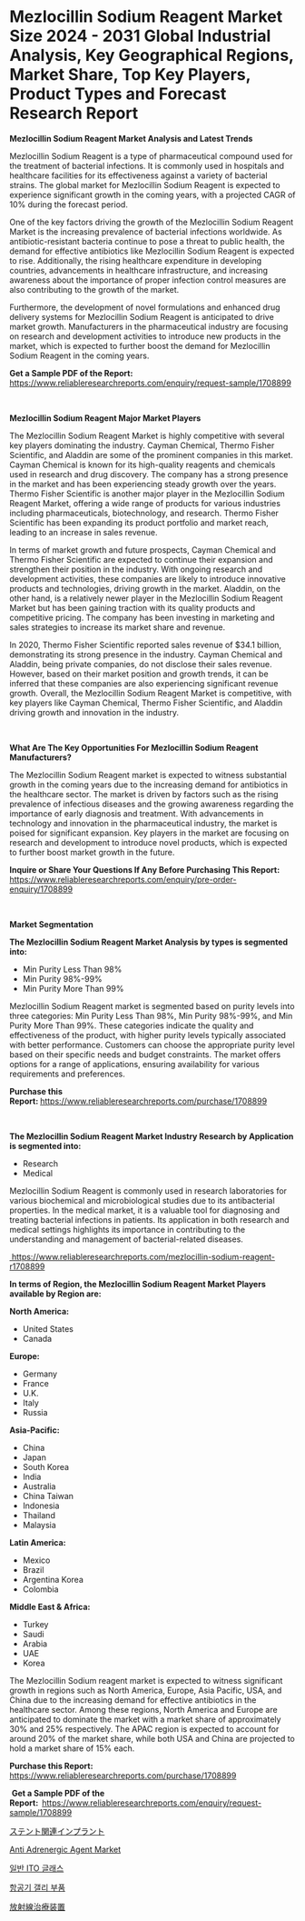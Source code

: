 <p><h1>Mezlocillin Sodium Reagent Market Size 2024 - 2031 Global Industrial Analysis, Key Geographical Regions, Market Share, Top Key Players, Product Types and Forecast Research Report</h1></p><p><strong>Mezlocillin Sodium Reagent Market Analysis and Latest Trends</strong></p>
<p><p>Mezlocillin Sodium Reagent is a type of pharmaceutical compound used for the treatment of bacterial infections. It is commonly used in hospitals and healthcare facilities for its effectiveness against a variety of bacterial strains. The global market for Mezlocillin Sodium Reagent is expected to experience significant growth in the coming years, with a projected CAGR of 10% during the forecast period.</p><p>One of the key factors driving the growth of the Mezlocillin Sodium Reagent Market is the increasing prevalence of bacterial infections worldwide. As antibiotic-resistant bacteria continue to pose a threat to public health, the demand for effective antibiotics like Mezlocillin Sodium Reagent is expected to rise. Additionally, the rising healthcare expenditure in developing countries, advancements in healthcare infrastructure, and increasing awareness about the importance of proper infection control measures are also contributing to the growth of the market.</p><p>Furthermore, the development of novel formulations and enhanced drug delivery systems for Mezlocillin Sodium Reagent is anticipated to drive market growth. Manufacturers in the pharmaceutical industry are focusing on research and development activities to introduce new products in the market, which is expected to further boost the demand for Mezlocillin Sodium Reagent in the coming years.</p></p>
<p><strong>Get a Sample PDF of the Report:&nbsp;</strong> <a href="https://www.reliableresearchreports.com/enquiry/request-sample/1708899">https://www.reliableresearchreports.com/enquiry/request-sample/1708899</a></p>
<p>&nbsp;</p>
<p><strong>Mezlocillin Sodium Reagent Major Market Players</strong></p>
<p><p>The Mezlocillin Sodium Reagent Market is highly competitive with several key players dominating the industry. Cayman Chemical, Thermo Fisher Scientific, and Aladdin are some of the prominent companies in this market. Cayman Chemical is known for its high-quality reagents and chemicals used in research and drug discovery. The company has a strong presence in the market and has been experiencing steady growth over the years. Thermo Fisher Scientific is another major player in the Mezlocillin Sodium Reagent Market, offering a wide range of products for various industries including pharmaceuticals, biotechnology, and research. Thermo Fisher Scientific has been expanding its product portfolio and market reach, leading to an increase in sales revenue.</p><p>In terms of market growth and future prospects, Cayman Chemical and Thermo Fisher Scientific are expected to continue their expansion and strengthen their position in the industry. With ongoing research and development activities, these companies are likely to introduce innovative products and technologies, driving growth in the market. Aladdin, on the other hand, is a relatively newer player in the Mezlocillin Sodium Reagent Market but has been gaining traction with its quality products and competitive pricing. The company has been investing in marketing and sales strategies to increase its market share and revenue.</p><p>In 2020, Thermo Fisher Scientific reported sales revenue of $34.1 billion, demonstrating its strong presence in the industry. Cayman Chemical and Aladdin, being private companies, do not disclose their sales revenue. However, based on their market position and growth trends, it can be inferred that these companies are also experiencing significant revenue growth. Overall, the Mezlocillin Sodium Reagent Market is competitive, with key players like Cayman Chemical, Thermo Fisher Scientific, and Aladdin driving growth and innovation in the industry.</p></p>
<p>&nbsp;</p>
<p><strong>What Are The Key Opportunities For Mezlocillin Sodium Reagent Manufacturers?</strong></p>
<p><p>The Mezlocillin Sodium Reagent market is expected to witness substantial growth in the coming years due to the increasing demand for antibiotics in the healthcare sector. The market is driven by factors such as the rising prevalence of infectious diseases and the growing awareness regarding the importance of early diagnosis and treatment. With advancements in technology and innovation in the pharmaceutical industry, the market is poised for significant expansion. Key players in the market are focusing on research and development to introduce novel products, which is expected to further boost market growth in the future.</p></p>
<p><strong>Inquire or Share Your Questions If Any Before Purchasing This Report:</strong> <a href="https://www.reliableresearchreports.com/enquiry/pre-order-enquiry/1708899">https://www.reliableresearchreports.com/enquiry/pre-order-enquiry/1708899</a></p>
<p>&nbsp;</p>
<p><strong>Market Segmentation</strong></p>
<p><strong>The Mezlocillin Sodium Reagent Market Analysis by types is segmented into:</strong></p>
<p><ul><li>Min Purity Less Than 98%</li><li>Min Purity 98%-99%</li><li>Min Purity More Than 99%</li></ul></p>
<p><p>Mezlocillin Sodium Reagent market is segmented based on purity levels into three categories: Min Purity Less Than 98%, Min Purity 98%-99%, and Min Purity More Than 99%. These categories indicate the quality and effectiveness of the product, with higher purity levels typically associated with better performance. Customers can choose the appropriate purity level based on their specific needs and budget constraints. The market offers options for a range of applications, ensuring availability for various requirements and preferences.</p></p>
<p><strong>Purchase this Report:&nbsp;</strong><a href="https://www.reliableresearchreports.com/purchase/1708899">https://www.reliableresearchreports.com/purchase/1708899</a></p>
<p>&nbsp;</p>
<p><strong>The Mezlocillin Sodium Reagent Market Industry Research by Application is segmented into:</strong></p>
<p><ul><li>Research</li><li>Medical</li></ul></p>
<p><p>Mezlocillin Sodium Reagent is commonly used in research laboratories for various biochemical and microbiological studies due to its antibacterial properties. In the medical market, it is a valuable tool for diagnosing and treating bacterial infections in patients. Its application in both research and medical settings highlights its importance in contributing to the understanding and management of bacterial-related diseases.</p></p>
<p><a href="https://www.reliableresearchreports.com/mezlocillin-sodium-reagent-r1708899">&nbsp;https://www.reliableresearchreports.com/mezlocillin-sodium-reagent-r1708899</a></p>
<p><strong>In terms of Region, the Mezlocillin Sodium Reagent Market Players available by Region are:</strong></p>
<p>
    <p> <strong> North America: </strong>
        <ul>
            <li>United States</li>
            <li>Canada</li>
        </ul>
        </p> 
    <p> <strong> Europe: </strong>
        <ul>
            <li>Germany</li>
            <li>France</li>
            <li>U.K.</li>
            <li>Italy</li>
            <li>Russia</li>
        </ul>
        </p> 
    <p> <strong> Asia-Pacific: </strong>
        <ul>
            <li>China</li>
            <li>Japan</li>
            <li>South Korea</li>
            <li>India</li>
            <li>Australia</li>
            <li>China Taiwan</li>
            <li>Indonesia</li>
            <li>Thailand</li>
            <li>Malaysia</li>
        </ul>
        </p> 
    <p> <strong> Latin America: </strong>
        <ul>
            <li>Mexico</li>
            <li>Brazil</li>
            <li>Argentina Korea</li>
            <li>Colombia</li>
        </ul>
        </p> 
    <p> <strong> Middle East & Africa: </strong>
        <ul>
            <li>Turkey</li>
            <li>Saudi</li>
            <li>Arabia</li>
            <li>UAE</li>
            <li>Korea</li>
        </ul>
    </p>
    </p>
<p><p>The Mezlocillin Sodium reagent market is expected to witness significant growth in regions such as North America, Europe, Asia Pacific, USA, and China due to the increasing demand for effective antibiotics in the healthcare sector. Among these regions, North America and Europe are anticipated to dominate the market with a market share of approximately 30% and 25% respectively. The APAC region is expected to account for around 20% of the market share, while both USA and China are projected to hold a market share of 15% each.</p></p>
<p><strong>Purchase this Report: </strong><a href="https://www.reliableresearchreports.com/purchase/1708899">https://www.reliableresearchreports.com/purchase/1708899</a></p>
<p>&nbsp;<strong>Get a Sample PDF of the Report:&nbsp;&nbsp;</strong><a href="https://www.reliableresearchreports.com/enquiry/request-sample/1708899">https://www.reliableresearchreports.com/enquiry/request-sample/1708899</a></p>
<p><strong></strong></p>
<p><p><a href="https://github.com/JaydaWisoky2014/Market-Research-Report-List-1/blob/main/9030428125681.md">ステント関連インプラント</a></p><p><a href="https://github.com/wusalecollins540tpqoz/Market-Research-Report-List-2/blob/main/anti-adrenergic-agent-market.md">Anti Adrenergic Agent Market</a></p><p><a href="https://github.com/langcat852024/Market-Research-Report-List-1/blob/main/3840431110010.md">일반 ITO 글래스</a></p><p><a href="https://github.com/hzumrdvas204296/Market-Research-Report-List-2/blob/main/8256526110011.md">항공기 갤리 부품</a></p><p><a href="https://github.com/SkylarReilly36/Market-Research-Report-List-1/blob/main/7112962125682.md">放射線治療装置</a></p></p>